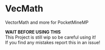 # VecMath
VectorMath and more for PocketMineMP

**WAIT BEFORE USING THIS**
<br>
This Project is still wip so be careful using it!
<br>
If you find any mistakes report this in an issue!
